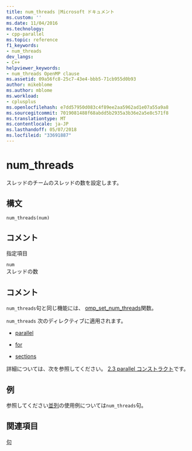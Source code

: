 ```yaml
---
title: num_threads |Microsoft ドキュメント
ms.custom: ''
ms.date: 11/04/2016
ms.technology:
- cpp-parallel
ms.topic: reference
f1_keywords:
- num_threads
dev_langs:
- C++
helpviewer_keywords:
- num_threads OpenMP clause
ms.assetid: 09a56fc8-25c7-43e4-bbb5-71cb955d0b93
author: mikeblome
ms.author: mblome
ms.workload:
- cplusplus
ms.openlocfilehash: e7dd57950d083c4f89ee2aa5962ad1e07a55a9a8
ms.sourcegitcommit: 7019081488f68abdd5b2935a3b36e2a5e8c571f8
ms.translationtype: MT
ms.contentlocale: ja-JP
ms.lasthandoff: 05/07/2018
ms.locfileid: "33691887"
---
```

# <a name="numthreads"></a>num_threads
スレッドのチームのスレッドの数を設定します。  
  
## <a name="syntax"></a>構文  
  
```  
num_threads(num)  
```  
  
## <a name="remarks"></a>コメント  
 指定項目  
  
 `num`  
 スレッドの数  
  
## <a name="remarks"></a>コメント  
 `num_threads`句と同じ機能には、 [omp_set_num_threads](../../../parallel/openmp/reference/omp-set-num-threads.md)関数。  
  
 `num_threads` 次のディレクティブに適用されます。  
  
-   [parallel](../../../parallel/openmp/reference/parallel.md)  
  
-   [for](../../../parallel/openmp/reference/for-openmp.md)  
  
-   [sections](../../../parallel/openmp/reference/sections-openmp.md)  
  
 詳細については、次を参照してください。 [2.3 parallel コンストラクト](../../../parallel/openmp/2-3-parallel-construct.md)です。  
  
## <a name="example"></a>例  
 参照してください[並列](../../../parallel/openmp/reference/parallel.md)の使用例については`num_threads`句。  
  
## <a name="see-also"></a>関連項目  
 [句](../../../parallel/openmp/reference/openmp-clauses.md)